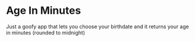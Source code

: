# Age In Minutes
 
Just a goofy app that lets you choose your birthdate and it returns your age in minutes (rounded to midnight)
